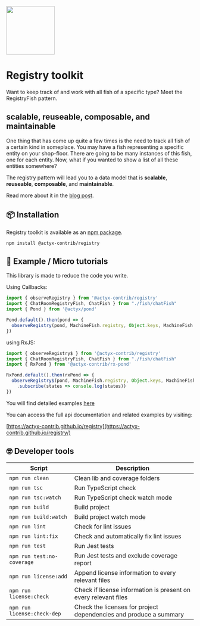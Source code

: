 <img width="130px" src="https://raw.githubusercontent.com/actyx-contrib/registry/master/registry-icon.png?token=AATHWQKVWIHXWZACE2TBV3264QIVK">

# Registry toolkit

Want to keep track of and work with all fish of a specific type? Meet the RegistryFish pattern.

## scalable, reuseable, composable, and maintainable

One thing that has come up quite a few times is the need to track all fish of a certain kind in someplace. You may have a fish representing a specific entity on your shop-floor. There are going to be many instances of this fish, one for each entity. Now, what if you wanted to show a list of all these entities somewhere?

The registry pattern will lead you to a data model that is **scalable**, **reuseable**, **composable**, and **maintainable**.

Read more about it in the [blog post](https://developer.actyx.com/blog/2021/04/22/registry-fishes).

## 📦 Installation

Registry toolkit is available as an [npm package](https://www.npmjs.com/package/@actyx-contrib/registry).

```shell
npm install @actyx-contrib/registry
```

## 📖 Example / Micro tutorials

This library is made to reduce the code you write.

Using Callbacks:

```typescript
import { observeRegistry } from '@actyx-contrib/registry'
import { ChatRoomRegistryFish, ChatFish } from "./fish/chatFish"
import { Pond } from '@actyx/pond'

Pond.default().then(pond => {
  observeRegistry(pond, MachineFish.registry, Object.keys, MachineFish.of, states => console.log(states))
})
```

using RxJS:

```typescript
import { observeRegistry$ } from '@actyx-contrib/registry'
import { ChatRoomRegistryFish, ChatFish } from "./fish/chatFish"
import { RxPond } from '@actyx-contrib/rx-pond'

RxPond.default().then(rxPond => {
  observeRegistry$(pond, MachineFish.registry, Object.keys, MachineFish.of)
    .subscribe(states => console.log(states))
})
```

You will find detailed examples [here](https://github.com/actyx-contrib/registry/tree/master/example)

You can access the full api documentation and related examples by visiting:

[https://actyx-contrib.github.io/registry](https://actyx-contrib.github.io/registry/)

## 🤓 Developer tools

| Script | Description  |
|---|---|
| `npm run clean` | Clean lib and coverage folders |
| `npm run tsc` | Run TypeScript check |
| `npm run tsc:watch` | Run TypeScript check watch mode |
| `npm run build` | Build project |
| `npm run build:watch` | Build project watch mode |
| `npm run lint` | Check for lint issues |
| `npm run lint:fix` | Check and automatically fix lint issues |
| `npm run test` | Run Jest tests |
| `npm run test:no-coverage` | Run Jest tests and exclude coverage report |
| `npm run license:add` | Append license information to every relevant files |
| `npm run license:check` | Check if license information is present on every relevant files |
| `npm run license:check-dep` | Check the licenses for project dependencies and produce a summary |
